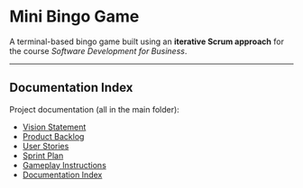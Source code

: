 # Mini Bingo Game

A terminal-based bingo game built using an **iterative Scrum approach** for the course *Software Development for Business*.

---

## Documentation Index

Project documentation (all in the main folder):

- [Vision Statement](./vision_statement.md)
- [Product Backlog](./product_backlog.md)
- [User Stories](./use_stories.md)
- [Sprint Plan](./sprint_plan.md)
- [Gameplay Instructions](./gameplay_instructions.md)
- [Documentation Index](./index.md)
